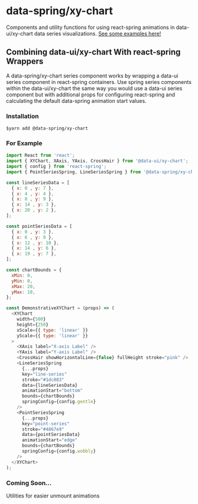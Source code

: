 # data-spring/xy-chart
Components and utility functions for using react-spring animations in data-ui/xy-chart data series visualizations. [See some examples here!](https://ledgerinvesting.github.io/data-spring/)

## Combining data-ui/xy-chart With react-spring Wrappers
A data-spring/xy-chart series component works by wrapping a data-ui series component in react-spring containers. Use spring series components within the data-ui/xy-chart the same way you would use a data-ui series component but with additional props for configuring react-spring and calculating the default data-spring animation start values.

### Installation
```
$yarn add @data-spring/xy-chart
```

### For Example
```javascript
import React from 'react';
import { XYChart, XAxis, YAxis, CrossHair } from '@data-ui/xy-chart';
import { config } from 'react-spring';
import { PointSeriesSpring, LineSeriesSpring } from '@data-spring/xy-chart';

const lineSeriesData = [
  { x: 0 , y: 7 },
  { x: 4 , y: 4 },
  { x: 8 , y: 9 },
  { x: 14 , y: 3 },
  { x: 20 , y: 2 },
];

const pointSeriesData = [
  { x: 0 , y: 3 },
  { x: 6 , y: 9 },
  { x: 12 , y: 10 },
  { x: 14 , y: 6 },
  { x: 19 , y: 7 },
];

const chartBounds = {
  xMin: 0,
  yMin: 0,
  xMax: 20,
  yMax: 10,
};

const DemonstrativeXYChart = (props) => (
  <XYChart
    width={500}
    height={250}
    xScale={{ type: 'linear' }}
    yScale={{ type: 'linear' }}
  >
    <XAxis label="X-axis Label" />
    <YAxis label="Y-axis Label" />
    <CrossHair showHorizontalLine={false} fullHeight stroke="pink" />
    <LineSeriesSpring
      {...props}
      key="line-series"
      stroke="#1dc083"
      data={lineSeriesData}
      animationStart="bottom"
      bounds={chartBounds}
      springConfig={config.gentle}
    />
    <PointSeriesSpring
      {...props}
      key="point-series"
      stroke="#4867e9"
      data={pointSeriesData}
      animationStart="edge"
      bounds={chartBounds}
      springConfig={config.wobbly}
    />
  </XYChart>
);

```

### Coming Soon...
Utilities for easier unmount animations
